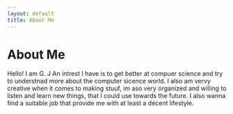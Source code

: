 ```yaml
---
layout: default
title: About Me
---
```

# About Me
Hello! I am G. J
An intrest I have is to get better at compuer science and try to understnad more about the computer sicence world. I also am vervy creative when it comes to making stuuf, im aso very organized and willing to listen and learn new things, that I could use towards the future. I also wanna find a suitable job that provide me with at least a decent lifestyle. 

